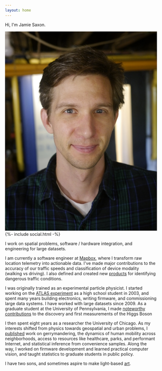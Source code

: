 ```yaml
---
layout: home
---
```


Hi, I'm Jamie Saxon.

<div class=social_images>
  <img src="/assets/img/jamie_saxon.jpg" class=headshot >
  {%- include social.html -%}
</div>


I work on spatial problems, software / hardware integration, and engineering for large datasets.

I am currently a software engineer at [Mapbox](mapbox), where I transform raw location telemetry
into actionable data.  I've made major contributions to the accuracy of our traffic speeds 
and classification of device modality (walking vs driving).
I also defined and created new [products][michelin-li] for identifying dangerous traffic conditions.

I was originally trained as an experimental particle physicist.
I started working on the [ATLAS experiment](atlas) as a high school student in 2003, 
  and spent many years building electronics, writing firmware, and commissioning large data systems.
I have worked with large datasets since 2009.
As a graduate student at the University of Pennsylvania,
  I made [noteworthy](us-atlas) [contributions](atlas-thesis)
  to the discovery and first measurements of the Higgs Boson

I then spent eight years as a researcher the University of Chicago.
As my interests shifted from physics towards geospatial and urban problems,
  I [published](academic) work on gerrymandering, 
  the dynamics of human mobility across neighborhoods,
  access to resources like healthcare, parks, and performant Internet,
  and statistical inference from convenience samples.
Along the way, I worked on firmware development and learned practical computer vision,
  and taught statistics to graduate students in public policy.

I have two sons, and sometimes aspire to make light-based [art](art).

[atlas]:         https://atlas.cern/
[mapbox]:        https://www.mapbox.com/
[us-atlas]:      https://web.archive.org/web/20220820000940/https://po.usatlas.bnl.gov/programoffice/usatlas_awards
[atlas-thesis]:  https://atlas.cern/updates/news/2014-thesis-award-winners
[michelin-li]:   https://www.linkedin.com/posts/mapbox_michelin-mobility-intelligence-and-mapbox-activity-7157797509816352769-t7sv

